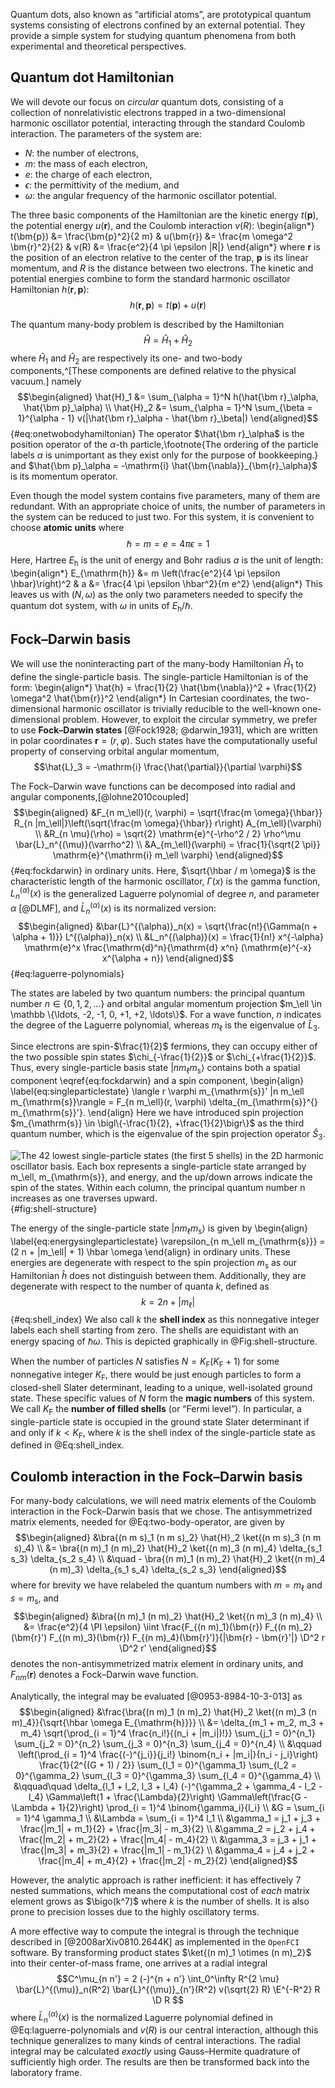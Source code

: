 Quantum dots, also known as “artificial atoms”, are prototypical quantum systems consisting of electrons confined by an external potential.  They provide a simple system for studying quantum phenomena from both experimental and theoretical perspectives.

## Quantum dot Hamiltonian

We will devote our focus on *circular* quantum dots, consisting of a collection of nonrelativistic electrons trapped in a two-dimensional harmonic oscillator potential, interacting through the standard Coulomb interaction.  The parameters of the system are:

  - $N$: the number of electrons,
  - $m$: the mass of each electron,
  - $e$: the charge of each electron,
  - $\epsilon$: the permittivity of the medium, and
  - $\omega$: the angular frequency of the harmonic oscillator potential.

The three basic components of the Hamiltonian are the kinetic energy $t(\bm{p})$, the potential energy $u(\bm{r})$, and the Coulomb interaction $v(R)$:
\begin{align*}
t(\bm{p}) &= \frac{\bm{p}^2}{2 m} &
u(\bm{r}) &= \frac{m \omega^2 \bm{r}^2}{2} &
v(R) &= \frac{e^2}{4 \pi \epsilon |R|}
\end{align*}
where $\bm{r}$ is the position of an electron relative to the center of the trap, $\bm{p}$ is its linear momentum, and $R$ is the distance between two electrons.  The kinetic and potential energies combine to form the standard harmonic oscillator Hamiltonian $h(\bm{r}, \bm{p})$:
$$h(\bm{r}, \bm{p}) = t(\bm{p}) + u(\bm{r})$$

The quantum many-body problem is described by the Hamiltonian
$$\hat{H} = \hat{H}_1 + \hat{H}_2$$
where $\hat{H}_1$ and $\hat{H}_2$ are respectively its one- and two-body components,^[These components are defined relative to the physical vacuum.] namely
$$\begin{aligned}
  \hat{H}_1 &= \sum_{\alpha = 1}^N h(\hat{\bm r}_\alpha, \hat{\bm p}_\alpha) \\
  \hat{H}_2 &= \sum_{\alpha = 1}^N \sum_{\beta = 1}^{\alpha - 1} v(|\hat{\bm r}_\alpha - \hat{\bm r}_\beta|)
\end{aligned}$$ {#eq:onetwobodyhamiltonian}
The operator $\hat{\bm r}_\alpha$ is the position operator of the $\alpha$-th particle,\footnote{The ordering of the particle labels $\alpha$ is unimportant as they exist only for the purpose of bookkeeping.} and $\hat{\bm p}_\alpha = -\mathrm{i} \hat{\bm{\nabla}}_{\bm{r}_\alpha}$ is its momentum operator.

Even though the model system contains five parameters, many of them are redundant.  With an appropriate choice of units, the number of parameters in the system can be reduced to just two.  For this system, it is convenient to choose **atomic units** where
$$\hbar = m = e = 4 \pi \epsilon = 1$$
Here, Hartree $E_{\mathrm{h}}$ is the unit of energy and Bohr radius $a$ is the unit of length:
\begin{align*}
  E_{\mathrm{h}} &= m \left(\frac{e^2}{4 \pi \epsilon \hbar}\right)^2 &
  a &= \frac{4 \pi \epsilon \hbar^2}{m e^2}
\end{align*}
This leaves us with $(N, \omega)$ as the only two parameters needed to specify the quantum dot system, with $\omega$ in units of $E_{\mathrm{h}} / \hbar$.

## Fock–Darwin basis

We will use the noninteracting part of the many-body Hamiltonian $\hat{H}_1$ to define the single-particle basis.  The single-particle Hamiltonian is of the form:
\begin{align*}
  \hat{h} = \frac{1}{2} \hat{\bm{\nabla}}^2 + \frac{1}{2} \omega^2 \hat{\bm{r}}^2
\end{align*}
In Cartesian coordinates, the two-dimensional harmonic oscillator is trivially reducible to the well-known one-dimensional problem.  However, to exploit the circular symmetry, we prefer to use **Fock–Darwin states** [@Fock1928; @darwin_1931], which are written in polar coordinates $\bm{r} = (r, \varphi)$.  Such states have the computationally useful property of conserving orbital angular momentum,
$$\hat{L}_3 = -\mathrm{i} \frac{\hat{\partial}}{\partial \varphi}$$

The Fock–Darwin wave functions can be decomposed into radial and angular components,[@lohne2010coupled]
$$\begin{aligned}
  &F_{n m_\ell}(r, \varphi) = \sqrt{\frac{m \omega}{\hbar}} R_{n |m_\ell|}\left(\sqrt{\frac{m \omega}{\hbar}} r\right) A_{m_\ell}(\varphi) \\
  &R_{n \mu}(\rho) = \sqrt{2} \mathrm{e}^{-\rho^2 / 2} \rho^\mu \bar{L}_n^{(\mu)}(\varrho^2) \\
  &A_{m_\ell}(\varphi) = \frac{1}{\sqrt{2 \pi}} \mathrm{e}^{\mathrm{i} m_\ell \varphi}
\end{aligned}$$ {#eq:fockdarwin}
in ordinary units.  Here, $\sqrt{\hbar / m \omega}$ is the characteristic length of the harmonic oscillator, $\Gamma(x)$ is the gamma function, $L_n^{(\alpha)}(x)$ is the generalized Laguerre polynomial of degree $n$, and parameter $\alpha$ [@DLMF], and $\bar{L}_n^{(\alpha)}(x)$ is its normalized version:
$$\begin{aligned}
  &\bar{L}^{(\alpha)}_n(x) = \sqrt{\frac{n!}{\Gamma(n + \alpha + 1)}} L^{(\alpha)}_n(x) \\
  &L_n^{(\alpha)}(x) = \frac{1}{n!} x^{-\alpha} \mathrm{e}^x \frac{\mathrm{d}^n}{\mathrm{d} x^n} (\mathrm{e}^{-x} x^{\alpha + n})
\end{aligned}$$ {#eq:laguerre-polynomials}

The states are labeled by two quantum numbers: the principal quantum number $n \in \{0, 1, 2, \ldots\}$ and orbital angular momentum projection $m_\ell \in \mathbb \{\ldots, -2, -1, 0, +1, +2, \ldots\}$.  For a wave function, $n$ indicates the degree of the Laguerre polynomial, whereas $m_\ell$ is the eigenvalue of $\hat{L}_3$.

Since electrons are spin-$\frac{1}{2}$ fermions, they can occupy either of the two possible spin states $\chi_{-\frac{1}{2}}$ or $\chi_{+\frac{1}{2}}$.  Thus, every single-particle basis state $|n m_\ell m_{\mathrm{s}}\rangle$ contains both a spatial component \eqref{eq:fockdarwin} and a spin component,
\begin{align} \label{eq:singleparticlestate}
  \langle r \varphi m_{\mathrm{s}}' |n m_\ell m_{\mathrm{s}}\rangle = F_{n m_\ell}(r, \varphi) \delta_{m_{\mathrm{s}}^{} m_{\mathrm{s}}'}.
\end{align}
Here we have introduced spin projection $m_{\mathrm{s}} \in \bigl\{-\frac{1}{2}, +\frac{1}{2}\bigr\}$ as the third quantum number, which is the eigenvalue of the spin projection operator $\hat{S}_3$.

![The 42 lowest single-particle states (the first 5 shells) in the 2D harmonic oscillator basis.  Each box represents a single-particle state arranged by $m_\ell$, $m_{\mathrm{s}}$, and energy, and the up/down arrows indicate the spin of the states.  Within each column, the principal quantum number $n$ increases as one traverses upward.](fig-shell-structure){#fig:shell-structure}

The energy of the single-particle state $|n m_\ell m_{\mathrm{s}}\rangle$ is given by
\begin{align} \label{eq:energysingleparticlestate}
  \varepsilon_{n m_\ell m_{\mathrm{s}}} = (2 n + |m_\ell| + 1) \hbar \omega
\end{align}
in ordinary units.  These energies are degenerate with respect to the spin projection $m_{\mathrm{s}}$ as our Hamiltonian $\hat{h}$ does not distinguish between them.  Additionally, they are degenerate with respect to the number of quanta $k$, defined as
$$k = 2 n + |m_\ell|$${#eq:shell_index}
We also call $k$ the **shell index** as this nonnegative integer labels each shell starting from zero.  The shells are equidistant with an energy spacing of $\hbar \omega$.  This is depicted graphically in @Fig:shell-structure.

When the number of particles $N$ satisfies $N = K_{\mathrm{F}} (K_{\mathrm{F}} + 1)$ for some nonnegative integer $K_{\mathrm{F}}$, there would be just enough particles to form a closed-shell Slater determinant, leading to a unique, well-isolated ground state.  These specific values of $N$ form the **magic numbers** of this system.  We call $K_{\mathrm{F}}$ the **number of filled shells** (or “Fermi level”).  In particular, a single-particle state is occupied in the ground state Slater determinant if and only if $k < K_{\mathrm{F}}$, where $k$ is the shell index of the single-particle state as defined in @Eq:shell_index.

## Coulomb interaction in the Fock–Darwin basis

For many-body calculations, we will need matrix elements of the Coulomb interaction in the Fock–Darwin basis that we chose.  The antisymmetrized matrix elements, needed for @Eq:two-body-operator, are given by
$$\begin{aligned}
  &\bra{(n m s)_1 (n m s)_2} \hat{H}_2 \ket{(n m s)_3 (n m s)_4} \\
  &= \bra{(n m)_1 (n m)_2} \hat{H}_2 \ket{(n m)_3 (n m)_4} \delta_{s_1 s_3} \delta_{s_2 s_4} \\
  &\quad - \bra{(n m)_1 (n m)_2} \hat{H}_2 \ket{(n m)_4 (n m)_3} \delta_{s_1 s_4} \delta_{s_2 s_3}
\end{aligned}$$
where for brevity we have relabeled the quantum numbers with $m = m_\ell$ and $s = m_{\mathrm{s}}$, and
$$\begin{aligned}
  &\bra{(n m)_1 (n m)_2} \hat{H}_2 \ket{(n m)_3 (n m)_4} \\
  &= \frac{e^2}{4 \PI \epsilon} \iint \frac{F_{(n m)_1}(\bm{r}) F_{(n m)_2}(\bm{r}') F_{(n m)_3}(\bm{r}) F_{(n m)_4}(\bm{r}')}{|\bm{r} - \bm{r}'|} \D^2 r \D^2 r'
\end{aligned}$$
denotes the non-antisymmetrized matrix element in ordinary units, and $F_{n m}(\bm{r})$ denotes a Fock–Darwin wave function.

Analytically, the integral may be evaluated [@0953-8984-10-3-013] as
$$\begin{aligned}
  &\frac{\bra{(n m)_1 (n m)_2} \hat{H}_2 \ket{(n m)_3 (n m)_4}}{\sqrt{\hbar \omega E_{\mathrm{h}}}} \\
  &= \delta_{m_1 + m_2, m_3 + m_4} \sqrt{\prod_{i = 1}^4 \frac{n_i!}{(n_i + |m_i|)!}} \sum_{j_1 = 0}^{n_1} \sum_{j_2 = 0}^{n_2} \sum_{j_3 = 0}^{n_3} \sum_{j_4 = 0}^{n_4} \\
  &\qquad \left(\prod_{i = 1}^4  \frac{(-)^{j_i}}{j_i!} \binom{n_i + |m_i|}{n_i - j_i}\right) \frac{1}{2^{(G + 1) / 2}} \sum_{l_1 = 0}^{\gamma_1} \sum_{l_2 = 0}^{\gamma_2} \sum_{l_3 = 0}^{\gamma_3} \sum_{l_4 = 0}^{\gamma_4} \\
  &\qquad\quad \delta_{l_1 + l_2, l_3 + l_4} (-)^{\gamma_2 + \gamma_4 - l_2 - l_4} \Gamma\left(1 + \frac{\Lambda}{2}\right) \Gamma\left(\frac{G - \Lambda + 1}{2}\right) \prod_{i = 1}^4 \binom{\gamma_i}{l_i} \\
  &G = \sum_{i = 1}^4 \gamma_1 \\
  &\Lambda = \sum_{i = 1}^4 l_1 \\
  &\gamma_1 = j_1 + j_3 + \frac{|m_1| + m_1}{2} + \frac{|m_3| - m_3}{2} \\
  &\gamma_2 = j_2 + j_4 + \frac{|m_2| + m_2}{2} + \frac{|m_4| - m_4}{2} \\
  &\gamma_3 = j_3 + j_1 + \frac{|m_3| + m_3}{2} + \frac{|m_1| - m_1}{2} \\
  &\gamma_4 = j_4 + j_2 + \frac{|m_4| + m_4}{2} + \frac{|m_2| - m_2}{2}
\end{aligned}$$

However, the analytic approach is rather inefficient: it has effectively 7 nested summations, which means the computational cost of *each* matrix element grows as $\bigo(k^7)$ where $k$ is the number of shells.  It is also prone to precision losses due to the highly oscillatory terms.

A more effective way to compute the integral is through the technique described in [@2008arXiv0810.2644K] as implemented in the `OpenFCI` software.  By transforming product states $\ket{(n m)_1 \otimes (n m)_2}$ into their center-of-mass frame, one arrives at a radial integral
$$C^\mu_{n n'} = 2 (-)^{n + n'} \int_0^\infty R^{2 \mu} \bar{L}^{(\mu)}_n(R^2) \bar{L}^{(\mu)}_{n'}(R^2) v(\sqrt{2} R) \E^{-R^2} R \D R $$
where $\bar{L}^{(\alpha)}_n(x)$ is the normalized Laguerre polynomial defined in @Eq:laguerre-polynomials and $v(R)$ is our central interaction, although this technique generalizes to many kinds of central interactions.  The radial integral may be calculated *exactly* using Gauss–Hermite quadrature of sufficiently high order.  The results are then be transformed back into the laboratory frame.
